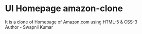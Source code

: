 # UI Homepage amazon-clone
It is a clone of Homepage of Amazon.com using HTML-5 &amp; CSS-3
<br>
Author - Swapnil Kumar
